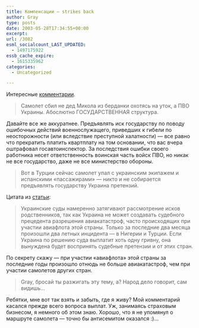 ```yaml
---
title: Компенсации — strikes back
author: Gray
type: posts
date: 2003-05-28T17:34:55+00:00
excerpt:
url: /3082
esml_socialcount_LAST_UPDATED:
  - 1497175922
essb_cache_expire:
  - 1615335962
categories:
  - Uncategorized

---
```








Интересные <a href="http://www.searchengines.ru/cgi-bin/blog/mt-comments.cgi?entry_id=884" target="_blank">комментарии</a>. 

> Самолет сбил не дед Микола из берданки охотясь на уток, а ПВО Украины. Абослютно ГОСУДАРСТВЕННАЯ структура. 

Давайте все же аккуратнее. Предъявлять иск государству по поводу ошибочных действий военнослужащего, приведших к гибели по неосторожности (или вследствие преступной халатности) &#8212; все равно что прекратить платить квартплату на том основании, что вас вчера оштрафовал госавтоинспектор. За последствия ошибки своего работника несет ответственность воинская часть войск ПВО, но никак не все государство, даже не все министерство обороны.

> Вот в Турции сейчас самолет упал с украинским экипажем и испанскими &#171;пассажирами&#187; &#8212; никто и не собирается предъявлять государству Украина претензий.

Цитата из <a href="http://www.izvestia.ru/conflict/article34226" target="_blank">статьи</a>:

> Украинские суды намеренно затягивают рассмотрение исков родственников, так как Украина не может создавать судебного прецедента разрешения авиакатастроф, часто происходящих при участии авиафлота этой страны. Только за последние два месяца произошли два летных инцидента &#8212; в Нигерии и Турции. Если Украина по решению суда выплатит хоть одну гривну, она вынуждена будет воспринять судебные претензии и от этих стран. 

По секрету скажу &#8212; при участии &#171;авиафлота&#187; этой страны за последние годы произошло отнюдь не больше авиакатастроф, чем при участии самолетов других стран.

> Gray, бросай ты разжигать эту тему, а? Народ дело говорит, сам видишь&#8230; 

Ребятки, мне вот так взять и забыть, где я живу? Мой комментарий касался прежде всего вопроса выплат. Уж, занимаясь страховым бизнесом, я немного об этом знаю. Хорошо, что я не упомянул о маршруте самолета &#8212; точно бы антисемитом оказался :)&#8230;